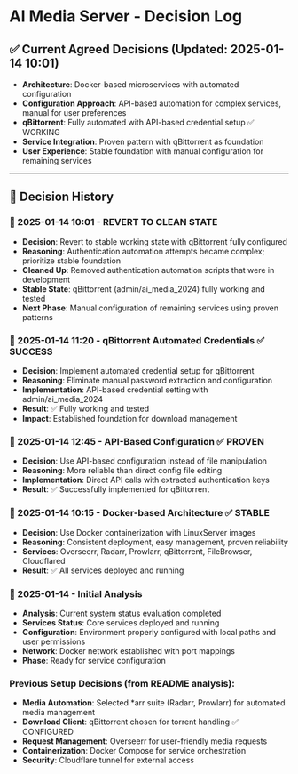 # AI Media Server - Decision Log

## ✅ Current Agreed Decisions (Updated: 2025-01-14 10:01)

- **Architecture**: Docker-based microservices with automated configuration
- **Configuration Approach**: API-based automation for complex services, manual for user preferences
- **qBittorrent**: Fully automated with API-based credential setup ✅ WORKING
- **Service Integration**: Proven pattern with qBittorrent as foundation
- **User Experience**: Stable foundation with manual configuration for remaining services

---

## 📌 Decision History

### 📅 2025-01-14 10:01 - **REVERT TO CLEAN STATE**
- **Decision**: Revert to stable working state with qBittorrent fully configured
- **Reasoning**: Authentication automation attempts became complex; prioritize stable foundation
- **Cleaned Up**: Removed authentication automation scripts that were in development
- **Stable State**: qBittorrent (admin/ai_media_2024) fully working and tested
- **Next Phase**: Manual configuration of remaining services using proven patterns

### 📅 2025-01-14 11:20 - qBittorrent Automated Credentials ✅ SUCCESS
- **Decision**: Implement automated credential setup for qBittorrent
- **Reasoning**: Eliminate manual password extraction and configuration
- **Implementation**: API-based credential setting with admin/ai_media_2024
- **Result**: ✅ Fully working and tested
- **Impact**: Established foundation for download management

### 📅 2025-01-14 12:45 - API-Based Configuration ✅ PROVEN
- **Decision**: Use API-based configuration instead of file manipulation
- **Reasoning**: More reliable than direct config file editing
- **Implementation**: Direct API calls with extracted authentication keys
- **Result**: ✅ Successfully implemented for qBittorrent

### 📅 2025-01-14 10:15 - Docker-based Architecture ✅ STABLE
- **Decision**: Use Docker containerization with LinuxServer images
- **Reasoning**: Consistent deployment, easy management, proven reliability
- **Services**: Overseerr, Radarr, Prowlarr, qBittorrent, FileBrowser, Cloudflared
- **Result**: ✅ All services deployed and running

### 📅 2025-01-14 - Initial Analysis
- **Analysis**: Current system status evaluation completed
- **Services Status**: Core services deployed and running
- **Configuration**: Environment properly configured with local paths and user permissions
- **Network**: Docker network established with port mappings
- **Phase**: Ready for service configuration

### Previous Setup Decisions (from README analysis):
- **Media Automation**: Selected *arr suite (Radarr, Prowlarr) for automated media management
- **Download Client**: qBittorrent chosen for torrent handling ✅ CONFIGURED
- **Request Management**: Overseerr for user-friendly media requests
- **Containerization**: Docker Compose for service orchestration
- **Security**: Cloudflare tunnel for external access 